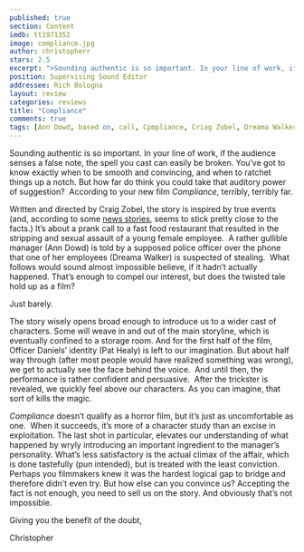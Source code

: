 ```yaml
---
published: true
section: Content
imdb: tt1971352
image: compliance.jpg
author: christopherr 
stars: 2.5
excerpt: ">Sounding authentic is so important. In your line of work, if the audience senses a false note, the spell you cast can easily be broken. You&rsquo;ve got to know exactly when to be smooth and convincing, and when to ratchet things up a notch. But how far do think you could take that auditory power of suggestion?&nbsp; According to your new film <em>Compliance</em>, terribly, terribly far."
position: Supervising Sound Editor
addressee: Rich Bologna
layout: review
categories: reviews
title: "Compliance"
comments: true
tags: [Ann Dowd, based on, call, Cpmpliance, Criag Zobel, Dreama Walker, inspired by, Letters, phone, prank, sexual assualt, true story]
---
```

<p>Sounding authentic is so important. In your line of work, if the audience senses a false note, the spell you cast can easily be broken. You&rsquo;ve got to know exactly when to be smooth and convincing, and when to ratchet things up a notch. But how far do think you could take that auditory power of suggestion?&nbsp; According to your new film <em>Compliance</em>, terribly, terribly far.</p>
<p>Written and directed by Craig Zobel, the story is inspired by true events (and, according to some <a href="http://www.courier-journal.com/article/20051009/NEWS01/510090392/A-hoax-most-cruel-Caller-coaxed-McDonald-s-managers-into-strip-searching-worker">news stories</a>, seems to stick pretty close to the facts.) It&rsquo;s about a prank call to a fast food restaurant that resulted in the stripping and sexual assault of a young female employee.&nbsp; A rather gullible manager (Ann Dowd) is told by a supposed police officer over the phone that one of her employees (Dreama Walker) is suspected of stealing.&nbsp; What follows would sound almost impossible believe, if it hadn&rsquo;t actually happened. That&rsquo;s enough to compel our interest, but does the twisted tale hold up as a film?</p>
<p>Just barely.&nbsp;</p>
<p>The story wisely opens broad enough to introduce us to a wider cast of characters. Some will weave in and out of the main storyline, which is eventually confined to a storage room. And for the first half of the film, Officer Daniels&rsquo; identity (Pat Healy) is left to our imagination. But about half way through (after most people would have realized something was wrong), we get to actually see the face behind the voice.&nbsp; And until then, the performance is rather confident and persuasive.&nbsp; After the trickster is revealed, we quickly feel above our characters. As you can imagine, that sort of kills the magic.</p>
<p><em>Compliance</em> doesn&rsquo;t qualify as a horror film, but it&rsquo;s just as uncomfortable as one.&nbsp; When it succeeds, it&rsquo;s more of a character study than an excise in exploitation. The last shot in particular, elevates our understanding of what happened by wryly introducing an important ingredient to the manager&rsquo;s personality. What&rsquo;s less satisfactory is the actual climax of the affair, which is done tastefully (pun intended), but is treated with the least conviction. Perhaps you filmmakers knew it was the hardest logical gap to bridge and therefore didn&rsquo;t even try. But how else can you convince us? Accepting the fact is not enough, you need to sell us on the story. And obviously that&rsquo;s not impossible.</p>
<p>Giving you the benefit of the doubt,&nbsp;</p>
<p>Christopher</p>
